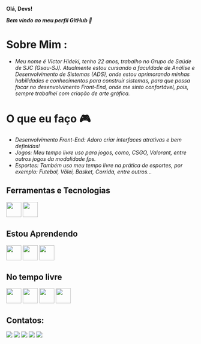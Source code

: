 **Olá, Devs!**

***Bem vindo ao meu perfil GitHub 👋***

# Sobre Mim :

- *Meu nome é Victor Hideki, tenho 22 anos, trabalho no Grupo de Saúde de SJC (Gsau-SJ). Atualmente estou cursando a faculdade de Análise e Desenvolvimento de Sistemas (ADS), onde estou aprimorando minhas habilidades e conhecimentos para construir sistemas, para que possa focar no desenvolvimento Front-End, onde me sinto confortável, pois, sempre trabalhei com criação de arte gráfica.*

# O que eu faço 🎮

- *Desenvolvimento Front-End: Adoro criar interfaces atrativas e bem definidas!*
- *Jogos: Meu tempo livre uso para jogos, como, CSGO, Valorant, entre outros jogos da modalidade fps.*
- *Esportes: Também uso meu tempo livre na prática de esportes, por exemplo: Futebol, Vôlei, Basket, Corrida, entre outros...*
 
## Ferramentas e Tecnologias

<img src="https://cdn.jsdelivr.net/gh/devicons/devicon@latest/icons/html5/html5-original.svg" width="40" height="40"/> <img src="https://cdn.jsdelivr.net/gh/devicons/devicon@latest/icons/css3/css3-original.svg" width="40" height="40"/>

## Estou Aprendendo

<img src="https://cdn.jsdelivr.net/gh/devicons/devicon@latest/icons/csharp/csharp-original.svg" width="40" height="40"/> <img src="https://cdn.jsdelivr.net/gh/devicons/devicon@latest/icons/javascript/javascript-original.svg" width="40" height="40"/> <img src="https://cdn.jsdelivr.net/gh/devicons/devicon@latest/icons/react/react-original.svg" width="40" height="40"/>

## No tempo livre

<img src="https://cdn.jsdelivr.net/gh/devicons/devicon@latest/icons/photoshop/photoshop-original.svg" width="40" height="40"/> <img src="https://cdn.jsdelivr.net/gh/devicons/devicon@latest/icons/illustrator/illustrator-plain.svg" width="40" height="40"/> <img src="https://cdn.jsdelivr.net/gh/devicons/devicon@latest/icons/aftereffects/aftereffects-original.svg" width="40" height="40"/> <img src="https://cdn.jsdelivr.net/gh/devicons/devicon@latest/icons/canva/canva-original.svg" width="40" height="40"/>

## Contatos:

<div>
<a href="https://www.youtube.com/@hidekifps" target="_blank"><img loading="lazy" src="https://img.shields.io/badge/YouTube-FF0000?style=for-the-badge&logo=youtube&logoColor=white" target="_blank"></a>
<a href="https://instagram.com/vs.hideki" target="_blank"><img loading="lazy" src="https://img.shields.io/badge/-Instagram-%23E4405F?style=for-the-badge&logo=instagram&logoColor=white" target="_blank"></a>
<a href="https://www.twitch.tv/vshideki" target="_blank"><img loading="lazy" src="https://img.shields.io/badge/Twitch-9146FF?style=for-the-badge&logo=twitch&logoColor=white" target="_blank"></a>
<a href = "mailto:vhidekis@gmail.com"><img loading="lazy" src="https://img.shields.io/badge/Gmail-D14836?style=for-the-badge&logo=gmail&logoColor=white" target="_blank"></a>
<a href="https://www.linkedin.com/in/victor-hideki-suzuki-4b57a0213/?originalSubdomain=br" target="_blank"><img loading="lazy" src="https://img.shields.io/badge/-LinkedIn-%230077B5?style=for-the-badge&logo=linkedin&logoColor=white" target="_blank"></a>   
</div>
